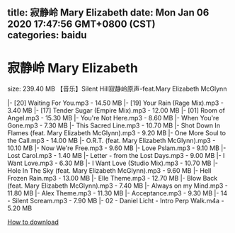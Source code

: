 
title: 寂静岭 Mary Elizabeth
date: Mon Jan 06 2020 17:47:56 GMT+0800 (CST)    
categories: baidu
---

# 寂静岭 Mary Elizabeth
size: 239.40 MB
 【音乐】Silent Hill寂静岭原声-feat.Mary Elizabeth McGlynn
 
|- [20] Waiting For You.mp3 - 14.50 MB
|- [19] Your Rain (Rage Mix).mp3 - 3.40 MB
|- [17] Tender Sugar (Empire Mix).mp3 - 12.00 MB
|- [01] Room of Angel.mp3 - 15.30 MB
|- You're Not Here.mp3 - 8.60 MB
|- When You're Gone.mp3 - 7.30 MB
|- This Sacred Line.mp3 - 10.70 MB
|- Shot Down In Flames (feat. Mary Elizabeth McGlynn).mp3 - 9.20 MB
|- One More Soul to the Call.mp3 - 14.00 MB
|- O.R.T. (feat. Mary Elizabeth McGlynn).mp3 - 10.10 MB
|- Now We're Free.mp3 - 9.60 MB
|- Love Pslam.mp3 - 9.10 MB
|- Lost Carol.mp3 - 1.40 MB
|- Letter - from the Lost Days.mp3 - 9.00 MB
|- I Want Love.mp3 - 6.30 MB
|- I Want Love (Studio Mix).mp3 - 10.70 MB
|- Hole In The Sky (feat. Mary Elizabeth McGlynn).mp3 - 9.60 MB
|- Hell Frozen Rain.mp3 - 13.00 MB
|- Elle Theme.mp3 - 12.70 MB
|- Blow Back (feat. Mary Elizabeth McGlynn).mp3 - 7.40 MB
|- Always on my Mind.mp3 - 11.80 MB
|- Alex Theme.mp3 - 11.30 MB
|- Acceptance.mp3 - 9.30 MB
|- 14 - Silent Scream.mp3 - 7.90 MB
|- 02 - Daniel Licht - Intro Perp Walk.m4a - 5.20 MB

[How to download](https://bpcam.bemobtrk.com/go/2ceec3aa-1ca2-46d6-b9ff-aaa5c184517c?jno=457)